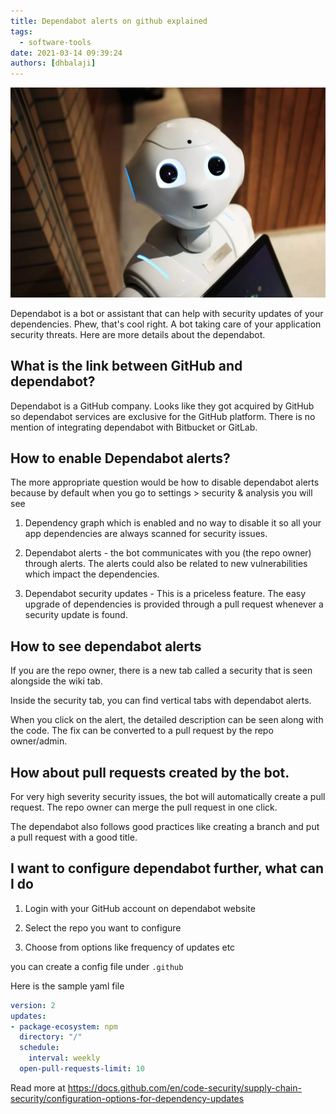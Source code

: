 ```yaml
---
title: Dependabot alerts on github explained
tags:
  - software-tools
date: 2021-03-14 09:39:24
authors: [dhbalaji]
---
```


![Some alt text](./assets/dependabot.webp)


Dependabot is a bot or assistant that can help with security updates of your dependencies. Phew, that's cool right. A bot taking care of your application security threats. Here are more details about the dependabot.

 
 
## What is the link between GitHub and dependabot?

Dependabot is a GitHub company. Looks like they got acquired by GitHub so dependabot services are exclusive for the GitHub platform. There is no mention of integrating dependabot with Bitbucket or GitLab.

## How to enable Dependabot alerts?

The more appropriate question would be how to disable dependabot alerts because by default when you go to settings > security & analysis you will see

1. Dependency graph which is enabled and no way to disable it so all your app dependencies are always scanned for security issues.

2. Dependabot alerts - the bot communicates with you (the repo owner) through alerts. The alerts could also be related to new vulnerabilities which impact the dependencies.

3. Dependabot security updates - This is a priceless feature. The easy upgrade of dependencies is provided through a pull request whenever a security update is found.

## How to see dependabot alerts

If you are the repo owner, there is a new tab called a security that is seen alongside the wiki tab.

Inside the security tab, you can find vertical tabs with dependabot alerts.

When you click on the alert, the detailed description can be seen along with the code. The fix can be converted to a pull request by the repo owner/admin.

## How about pull requests created by the bot.

For very high severity security issues, the bot will automatically create a pull request. The repo owner can merge the pull request in one click.

The dependabot also follows good practices like creating a branch and put a pull request with a good title.

## I want to configure dependabot further, what can I do

1. Login with your GitHub account on dependabot website

2. Select the repo you want to configure

3. Choose from options like frequency of updates etc

you can create a config file under `.github`

Here is the sample yaml file

```yaml
version: 2
updates:
- package-ecosystem: npm
  directory: "/"
  schedule:
    interval: weekly
  open-pull-requests-limit: 10
```

Read more at https://docs.github.com/en/code-security/supply-chain-security/configuration-options-for-dependency-updates
